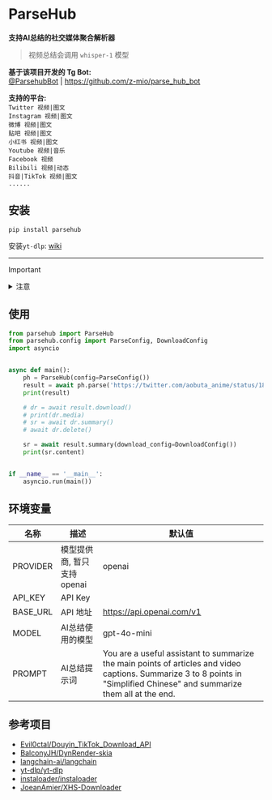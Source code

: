# ParseHub

**支持AI总结的社交媒体聚合解析器**
> 视频总结会调用 `whisper-1` 模型

**基于该项目开发的 Tg Bot:**   
[@ParsehubBot](https://t.me/ParsehubBot) | https://github.com/z-mio/parse_hub_bot

**支持的平台:**  
`Twitter 视频|图文`  
`Instagram 视频|图文`  
`微博 视频|图文`  
`贴吧 视频|图文`  
`小红书 视频|图文`  
`Youtube 视频|音乐`  
`Facebook 视频`  
`Bilibili 视频|动态`  
`抖音|TikTok 视频|图文`  
`......`

## 安装

`pip install parsehub`

安装`yt-dlp`: [wiki](https://github.com/yt-dlp/yt-dlp/wiki/Installation)


---

> [!IMPORTANT]
><details>
><summary>注意</summary>
>
>Linux用户在导入skia-python包时可能会遇到以下报错
>
>```bash
>libGL.so.1: cannot open shared object file: No such file or directory
>```
>
>Windows用户在缺少Microsoft Visual C++ Runtime时可能会遇到以下报错
>
>```commandline
>ImportError: DLL load failed while importing skia: The specified module could not be found.
>```
>
>## 解决方法
>
>> ubuntu用户
>
>```bash
># Ubuntu 22 安装
>apt install libgl1-mesa-glx
># Ubuntu 24 安装
>apt install libgl1 libglx-mesa0
>```
>
>> ArchLinux用户
>
>```bash
>pacman -S libgl
>```
>
>> centos用户
>
>```bash
>yum install mesa-libGL -y
>```
>
>> Windows用户
>
>下载链接[Microsoft Visual C++ 2015 Redistributable Update 3 RC](microsoft.com/en-US/download/details.aspx?id=52685)
>
>
></details>

## 使用

```python
from parsehub import ParseHub
from parsehub.config import ParseConfig, DownloadConfig
import asyncio


async def main():
    ph = ParseHub(config=ParseConfig())
    result = await ph.parse('https://twitter.com/aobuta_anime/status/1827284717848424696')
    print(result)

    # dr = await result.download()
    # print(dr.media)
    # sr = await dr.summary()
    # await dr.delete()

    sr = await result.summary(download_config=DownloadConfig())
    print(sr.content)


if __name__ == '__main__':
    asyncio.run(main())
```

## 环境变量

| 名称       | 描述                | 默认值                                                                                                                                                                        |
|----------|-------------------|----------------------------------------------------------------------------------------------------------------------------------------------------------------------------|
| PROVIDER | 模型提供商, 暂只支持openai | openai                                                                                                                                                                     |
| API_KEY  | API Key           |                                                                                                                                                                            |
| BASE_URL | API 地址            | https://api.openai.com/v1                                                                                                                                                  |
| MODEL    | AI总结使用的模型         | gpt-4o-mini                                                                                                                                                                |
| PROMPT   | AI总结提示词           | You are a useful assistant to summarize the main points of articles and video captions. Summarize 3 to 8 points in "Simplified Chinese" and summarize them all at the end. ||                       |                                                                          |                                                                                                                                                                            |

## 参考项目

- [Evil0ctal/Douyin_TikTok_Download_API](https://github.com/Evil0ctal/Douyin_TikTok_Download_API)
- [BalconyJH/DynRender-skia](https://github.com/BalconyJH/DynRender-skia)
- [langchain-ai/langchain](https://github.com/langchain-ai/langchain)
- [yt-dlp/yt-dlp](https://github.com/yt-dlp/yt-dlp)
- [instaloader/instaloader](https://github.com/instaloader/instaloader)
- [JoeanAmier/XHS-Downloader](https://github.com/JoeanAmier/XHS-Downloader)